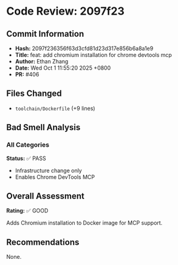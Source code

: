 # Code Review: 2097f23

## Commit Information
- **Hash:** 2097f236356f63d3cfd81d23d317e856b6a8a1e9
- **Title:** feat: add chromium installation for chrome devtools mcp
- **Author:** Ethan Zhang
- **Date:** Wed Oct 1 11:55:20 2025 +0800
- **PR:** #406

## Files Changed
- `toolchain/Dockerfile` (+9 lines)

## Bad Smell Analysis

### All Categories
**Status:** ✅ PASS
- Infrastructure change only
- Enables Chrome DevTools MCP

## Overall Assessment
**Rating:** ✅ GOOD

Adds Chromium installation to Docker image for MCP support.

## Recommendations
None.
